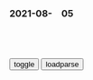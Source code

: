 ### 2021-08-　05

```note
```

<table id="tbc" style="white-space:pre-wrap">
</table>
<button onclick="toggleb()">toggle</button>
<button onclick="loadparse()">loadparse</button>
<br>
<!-- 🌸<br>🍅-　-🍑<hr>🍀 --> <textarea rows="30" cols="100" style="display: none" id="tar">

柳叶刀：与缺乏活动相关的死亡数每年超500万
https://www.thepaper.cn/newsDetail_forward_13884653

全能型zf不想承担责任会怎么样
https://www.youtube.com/watch?v=hl_YoH7uEvY

这二年有一个特别明显的趋势，你只要不是在计划之内的死亡，就会遭到网暴。

一个人遭遇了不幸，居然还有一些人要去维护他遭遇不幸的原因。还让我怎么说，我不骂人等什么。

只要是有可能归结到zf头上，这帮人就会冲出来。如果只有一次，有可能是因为他确实是蠢或者是他对于生活阅历的匮乏。
但是他们一次一次，每一次都如此，而他们永远不可能真正受到惩罚。

这是一帮不是被豢养的蛆，就是打算被豢养的蛆。

因为他是一个全能zf，所以他要全责，但是他做不到。他又不想把任何一点对sh的掌控力释放到m间。

zf可以错，错了不要紧，你改呀，然后那些责任者受惩罚。

只是让别人不能够去质疑。又想掌握所有的sh资源，把sh整个掌控起来，又不想承担掌控这种sh整体资源之后必然承担的责任。

我开悠兔卜这个频道，我估计我是回不去了，但是有些话该说还得说。

暴走大事件第八季】13 声援奥运健儿王尼玛怒怼键盘侠，暴走家族新整活演绎直播乱象（红
https://www.youtube.com/watch?v=aZemm0BhhlE

我们一边要求努力训练的运动员必须拿出成绩，一边要求自己喜爱的演员只需要努力。
是非黑白只凭心意，善恶对错全由自己。

文昭、明居正台北答網友尖銳提問：餓s不z反的zg人何時反k？（20200121
https://www.youtube.com/watch?v=0PylVA0dxNQ

传统的专zsh要比现代专zsh人道得多，儒家这种中庸思想可以说是抵抗一切极端主义的屏障，持中守正讲中庸的人不太容易受到极端主义的诱导。

打倒孔家店就是要将中国的传统的中庸思想的这种价值观扫除以后，就为各种各样的极端主义打开了大门。
无论什么极端的让人热血沸腾的就很容易进入

这个意图是最重要的其次才是谈方法，当有对真相的强烈渴求之后呢自然会有强烈的意愿去鉴别各种资讯。

在各种学习当中通识是非常重要的，健全的常识非常重要。我觉得个人没有太多的特点就是常识健全一点，我不懂航太科技、不懂火箭。如果要谈股市、日经指数什么的，什么的也没有研究但是如果你和我聊天说的太离谱了我能感觉出来

西安泼墨男”一审被判刑：寻衅滋事罪，1年6个月
https://xw.qq.com/cmsid/20210718A01VY800

和美军打了20年，t利班的钱从何来？“天空之石”是第一大财源
https://baijiahao.baidu.com/s?id=1707182732314621433&wfr=spider&for=pc

王y会见t利班代表后，美国的态度突然变了，z方发布安全提醒
https://baijiahao.baidu.com/s?id=1707231219350938194&wfr=spider&for=pc

胜负已定？活用zg战术，t利班获20年来重大突破，阿zg松口了
https://baijiahao.baidu.com/s?id=1707217312659590528&wfr=spider&for=pc

20年来最严重的战争爆发，大g紧急发文：全部公m马上撤离a富汗
https://www.163.com/dy/article/GGKF7GT205481Y4H.html

美一男子被关精神病院2年多，后来g员们发现
https://baijiahao.baidu.com/s?id=1707229262185227102&wfr=spider&for=pc

　已认证用户_
　我一直以为g媒是跟营销号学的，可万万没想到……营销号是g媒教的
27分钟前

w友8401
　可见媒体成什么样子了

清h大学再次翻车、鸿星尔克遭捧杀，我最担心的事还是发生了
https://www.bilibili.com/video/BV1no4y1Q7gk

清h大学再次翻车、鸿星尔克遭捧杀，我最担心的事还是发生了
https://baijiahao.baidu.com/s?id=1706415409237534130&wfr=spider&for=pc

　lewyn_Davis
　说得对，zg人要走自己特色道路！马克思是德g人，列宁是俄g人，更加不能学这些西方人。

因此觉得清h有毒，认为这所名校配不上自家孩子。
孩子送进去感觉像是推进了火坑。

海明威实际上是国际gc主义战士。参加过国际纵队，去马德里和纳粹战斗过的。然而过于狭隘的mz主义，让评论的网友眼离再也看不到其他，只剩下满满的恨意。

恨啊！我恨透了！恨一辈子
http://img.doutula.com/production/uploads/image/2019/12/09/20191209875841_bTeyCZ.jpg

c生大王所说：“如今年轻一代已经不追求讨论问题，而是直接扭曲信息，霸占舆l风向，盖章g知反贼，强迫他人退出公共事物的讨论，任何事件最终都变成一场盛大的捉坏人联欢会。

越是习惯非理性、纯立场、阴谋论的语言，大家越容易排他、专横和暴力倾向，并且会逐渐把复杂的问题转化为简单的对立。

其他品牌的主播，出于求生欲，赶紧在直播间里贴满了“支持h星尔克”，以表示自己的友军身份。

弹幕：不是年轻人，是媒体的熏陶
弹幕：不是年青一代，是有人在后面推波助澜
弹幕：一看就知道不是年轻一代
弹幕：h小兵行为，右翼思想
　u2198
　不知道为什么，我觉得美g这个gj越来越坏了，我对它的反感度不亚于日本。
弹幕：捧杀，感觉背后那黑手好狠
弹幕：这些人其实是在黑鸿星尔克的
弹幕：这是有人故意要搞鸿星尔克啊。

打工人何必为难打工人，

在网上开喷的这些人，单独来看，每个人都是热心肠的好人，聚集在一起却变成了无头的怪物。

把h星尔克捧上神坛真的好吗？实际上，现在才是h星尔克最危险的时候。
　最忌讳的莫过于这种捧杀。
火得快，反噬得更快，今天捧的和明天踩的，大概率会是同一批人。

太多人缺乏独立思考，而是活在信息茧房里，用极端的行为来获取一时的快感，让他们感觉自己好像是属于一个团体。

互联网时代，不再有房间里的大象，但却没有百花齐放，而是充斥着非黑即白、你死我活的言语大乱斗。

人形二极管”，指的就是那些脑子里只有非黑即白、非此即彼式思维的人。

在远古时期，人类非常弱小，为了适应环境，必须在最短的时间内，把东西分为能吃和不能吃的，把动物分为好的和危险的。
这个过程几乎不用思考，靠直觉就能判断。

人类大脑的认知倾向于将问题简单化，我们天然会认为，所有问题都有单一的原因和解决方案。

《直面事实》中有这样一句话：“世界是个连续体，而不是泾渭分明的两极。黑白对立之间的灰色地带，才是世界的真相。

弹幕：世界既不黑也不白，而是一道精致的灰

但凡有一定认知水平的人，都不会简单地认为，对方送了一本外国人写的《老人与海》，就是不爱g。
然而，认知水平较低的人，却总是喜欢站在二元对立的角度，到处网暴别人。

x主x希望我们“真学、真懂、真信、真用”马克思主义
https://baijiahao.baidu.com/s?id=1670149829587402654&wfr=spider&for=pc

多读些马克思主义经典
http://theory.people.com.cn/n1/2018/0523/c40531-30007569.html

教材中对概念和原理的论述，虽然重点突出、简明扼要，但不如经典著作中的论述那样具体、深刻、生动、丰满。
　回到写作的特定sh历史背景、学术背景和语境中去理解、去领悟。这样才能避免简单化、片面化，防止误解和曲解，真正掌握马克思主义理论精髓。

学习理论关键是把自己摆进去
http://theory.people.com.cn/n1/2019/0321/c40531-30987783.html

学习理论最有效的办法是读原著、学原文、悟原理，强读强记，常学常新，往深里走、往实里走、往心里走，把自己摆进去、把职责摆进去、把工作摆进去，做到学、思、用贯通，知、信、行统一。

xjp和厦门大学的故事
http://news.youth.cn/sz/202104/t20210407_12835812.htm

学原理、读原著是接触马克思主义的最佳方式。

读原著学原文悟原理 跟着xjp学《资本论
http://cpc.people.com.cn/n1/2020/0828/c164113-31839822.html

读原著，学经典，对现实，找差距
https://www.sohu.com/a/323033443_810618

时代发展进步到今天，无数先辈用汗水和热血浇灌的今天——
还有没有人继续通过上述方式，压榨和占有你的剩余价值呢？！

马克思主义z治经济学过时了吗？来看xip总s记的回答
http://www.qstheory.cn/laigao/ycjx/2020-08/17/c_1126383771.htm

　　有些人认为，马克思主义z治经济学过时了，《资本论》过时了。这个论断是武断的，也是错误的。

美好的生活是由爱激励并由知识指引的---伯特兰.罗素
The good life is one inspired
by love and guided by
knowledge.
Bertrand? Russell
https://i.brainyquote.com/photos_tr/en/b/bertrandrussell/383143/bertrandrussell1-2x.jpg

内地广告](2019)j行快贷(16：9
https://www.bilibili.com/video/BV1Jt411T78o

贬损女性

</textarea> <!-- 🍀<br>🍑-　-🍅<hr>🌸 -->

```tip
```

<script src="https://cdn.jsdelivr.net/npm/jquery@3.5.1/dist/jquery.min.js"></script>

<link rel="stylesheet" href="https://cdn.jsdelivr.net/gh/fancyapps/fancybox@3.5.7/dist/jquery.fancybox.min.css" />
<script src="https://cdn.jsdelivr.net/gh/fancyapps/fancybox@3.5.7/dist/jquery.fancybox.min.js"></script>

<script type="text/javascript">

var __urlRegex = /(\b(https?|ftp|file):\/\/[-A-Z0-9+&@#\/%?=~_|!:,.;]*[-A-Z0-9+&@#\/%=~_|])/ig;
var __imgRegex = /\.(?:jpe?g|gif|png)$/i;

loadparse();

function parseURL($string){

    var exp = __urlRegex;
    return $string.replace(exp,function(match){
            __imgRegex.lastIndex=0;
            if(__imgRegex.test(match)){
                return '<a data-fancybox="gallery" href="' + match.replace("/p=700", "")
                 + '"><img src="' + match.replace("/p=700", "/p=160x200")+'" width="64"></a>';
            }
            else{
                return '<a href="' + match + '" target="_blank">' + match + '</a>';
            }
        }
    );
}

function loadparse() {
  tbc.innerHTML = parseURL(tar.value);
}

function toggleb() {
  var x = document.getElementById("tar");
  if (x.style.display === "none") {
    x.style.display = "";
  } else {
    x.style.display = "none";
  }
}

</script>
